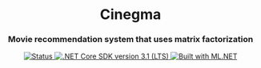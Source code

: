 <h1 align="center">Cinegma</h1>

<h3 align="center">
  Movie recommendation system that uses matrix factorization
</h3>

<p align="center">
  <a href="https://github.com/maacpiash/Cinegma/graphs/commit-activity">
    <img src="https://img.shields.io/badge/Status-WIP-yellow?logo=github&style=flat-square" alt="Status">
  </a>
  <a href="https://dotnet.microsoft.com/download/dotnet-core/3.1">
    <img src="https://img.shields.io/badge/Core-v3.1-5C2D91?logo=.net&style=flat-square" alt=".NET Core SDK version 3.1 (LTS)">
  </a>
  <a href="https://dotnet.microsoft.com/apps/machinelearning-ai/ml-dotnet">
    <img src="https://img.shields.io/badge/Built%20with-ML.NET-512BD4?logo=microsoft&style=flat-square" alt="Built with ML.NET">
  </a>
</p>
